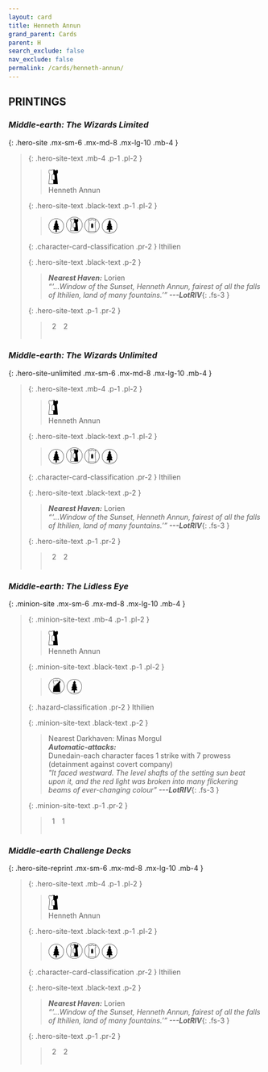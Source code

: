 ```yaml
---
layout: card
title: Henneth Annun
grand_parent: Cards
parent: H
search_exclude: false
nav_exclude: false
permalink: /cards/henneth-annun/
---
```


## PRINTINGS


### _Middle-earth: The Wizards Limited_

{: .hero-site .mx-sm-6 .mx-md-8 .mx-lg-10 .mb-4 }
> {: .hero-site-text .mb-4 .p-1 .pl-2 }
> > <div class="card-mp"><img src="/assets/images/border-hold.svg"></div>
> > <div class="character-card-name">Henneth Annun</div>
>
> {: .hero-site-text .black-text .p-1 .pl-2 }
> > ![](/assets/images/wilderness.svg) ![](/assets/images/border-land.svg) ![](/assets/images/free-domain.svg) ![](/assets/images/wilderness.svg)
>
> {: .character-card-classification .pr-2 }
> Ithilien
>
> {: .hero-site-text .black-text .p-2 }
> > _**Nearest Haven:**_ Lorien  <br>_“‘...Window of the Sunset, Henneth Annun, fairest of all the falls of Ithilien, land of many fountains.’”_ ***---&#65279;LotRIV***{: .fs-3 } 
> 
> {: .hero-site-text .p-1 .pr-2 }
> > <div class="hero-site-draw"><span class="hero-you-draw">&ensp;2&ensp;</span><span class="hero-opp-draw">&ensp;2&ensp;</span></div>
> > <div class="card-corruption">&nbsp;</div>

### _Middle-earth: The Wizards Unlimited_

{: .hero-site-unlimited .mx-sm-6 .mx-md-8 .mx-lg-10 .mb-4 }
> {: .hero-site-text .mb-4 .p-1 .pl-2 }
> > <div class="card-mp"><img src="/assets/images/border-hold.svg"></div>
> > <div class="character-card-name">Henneth Annun</div>
>
> {: .hero-site-text .black-text .p-1 .pl-2 }
> > ![](/assets/images/wilderness.svg) ![](/assets/images/border-land.svg) ![](/assets/images/free-domain.svg) ![](/assets/images/wilderness.svg)
>
> {: .character-card-classification .pr-2 }
> Ithilien
>
> {: .hero-site-text .black-text .p-2 }
> > _**Nearest Haven:**_ Lorien  <br>_“‘...Window of the Sunset, Henneth Annun, fairest of all the falls of Ithilien, land of many fountains.’”_ ***---&#65279;LotRIV***{: .fs-3 } 
> 
> {: .hero-site-text .p-1 .pr-2 }
> > <div class="hero-site-draw"><span class="hero-you-draw">&ensp;2&ensp;</span><span class="hero-opp-draw">&ensp;2&ensp;</span></div>
> > <div class="card-corruption">&nbsp;</div>

### _Middle-earth: The Lidless Eye_

{: .minion-site .mx-sm-6 .mx-md-8 .mx-lg-10 .mb-4 }
> {: .minion-site-text .mb-4 .p-1 .pl-2 }
> > <div class="card-mp"><img src="/assets/images/border-hold.svg"></div>
> > <div class="card-name">Henneth Annun</div>
>
> {: .minion-site-text .black-text .p-1 .pl-2 }
> > ![](/assets/images/shadow-land.svg) ![](/assets/images/wilderness.svg)
>
> {: .hazard-classification .pr-2 }
> Ithilien
>
> {: .minion-site-text .black-text .p-2 }
> > Nearest Darkhaven: Minas Morgul <br>_**Automatic-attacks:**_<br> Dunedain-each character faces 1 strike with 7 prowess (detainment against covert company)  <br>_"It faced westward. The level shafts of the setting sun beat upon it, and the red light was broken into many flickering beams of ever-changing colour"_ ***---&#65279;LotRIV***{: .fs-3 } 
> 
> {: .minion-site-text .p-1 .pr-2 }
> > <div class="hero-site-draw"><span class="minion-you-draw">&ensp;1&ensp;</span><span class="minion-opp-draw">&ensp;1&ensp;</span></div>
> > <div class="card-corruption">&nbsp;</div>

### _Middle-earth Challenge Decks_

{: .hero-site-reprint .mx-sm-6 .mx-md-8 .mx-lg-10 .mb-4 }
> {: .hero-site-text .mb-4 .p-1 .pl-2 }
> > <div class="card-mp"><img src="/assets/images/border-hold.svg"></div>
> > <div class="character-card-name">Henneth Annun</div>
>
> {: .hero-site-text .black-text .p-1 .pl-2 }
> > ![](/assets/images/wilderness.svg) ![](/assets/images/border-land.svg) ![](/assets/images/free-domain.svg) ![](/assets/images/wilderness.svg)
>
> {: .character-card-classification .pr-2 }
> Ithilien
>
> {: .hero-site-text .black-text .p-2 }
> > _**Nearest Haven:**_ Lorien  <br>_“‘...Window of the Sunset, Henneth Annun, fairest of all the falls of Ithilien, land of many fountains.’”_ ***---&#65279;LotRIV***{: .fs-3 } 
> 
> {: .hero-site-text .p-1 .pr-2 }
> > <div class="hero-site-draw"><span class="hero-you-draw">&ensp;2&ensp;</span><span class="hero-opp-draw">&ensp;2&ensp;</span></div>
> > <div class="card-corruption">&nbsp;</div>
